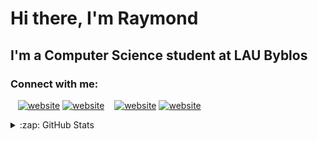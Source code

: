 # Hi there, I'm Raymond 


## I'm a Computer Science student at LAU Byblos



### Connect with me:


&nbsp;&nbsp;
[![website](./img/linkedin-light.svg)](https://linkedin.com/in/raymondsaliba1#gh-light-mode-only)
[![website](./img/linkedin-dark.svg)](https://linkedin.com/in/raymondsaliba1#gh-dark-mode-only)
&nbsp;&nbsp;
[![website](./img/instagram-light.svg)](https://instagram.com/raymond_saliba#gh-light-mode-only)
[![website](./img/instagram-dark.svg)](https://instagram.com/raymond_saliba#gh-dark-mode-only)


<details>
  <summary>:zap: GitHub Stats</summary>

  <img align="left" alt="RaySaliba's GitHub Stats" src="https://github-readme-stats.vercel.app/api?username=RaySaliba&show_icons=true&hide_border=false&title_color=ff652f&icon_color=FFE400&bg_color=09131B&text_color=ffffff&border_color=0c1a25" />

</details>

[website]: https://codeSTACKr.com
[instagram]: https://instagram.com/raymond_saliba
[linkedin]: https://linkedin.com/in/raymondsaliba1
